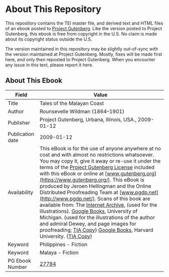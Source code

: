 # About This Repository

This repository contains the TEI master file, and derived text and HTML files of an ebook posted to [Project Gutenberg](https://www.gutenberg.org/). Like the version posted to Project Gutenberg, this ebook is free from copyright in the U.S. No claim is made about its copyright status outside the U.S.

The version maintained in this repository may be slightly out-of-sync with the version maintained at Project Gutenberg. Mostly, fixes will be made first here, and only then reposted to Project Gutenberg. When you encounter any issue in this text, please report it here.

## About This Ebook

| Field | Value |
| ----- | ----- |
| Title | Tales of the Malayan Coast |
| Author | Rounsevelle Wildman (1864–1901) |
| Publisher | Project Gutenberg, Urbana, Illinois, USA., 2009-01-12 |
| Publication date | 2009-01-12 |
| Availability | This eBook is for the use of anyone anywhere at no cost and with almost no restrictions whatsoever. You may copy it, give it away or re-use it under the terms of the [Project Gutenberg License](https://www.gutenberg.org/license) included with this eBook or online at [www.gutenberg.org](https://www.gutenberg.org/). This eBook is produced by Jeroen Hellingman and the Online Distributed Proofreading Team at [www.pgdp.net](http://www.pgdp.net/). Scans of this book are available from: The [Internet Archive](http://www.archive.org/details/talesofmalayanco00wildrich), (used for the illustrations). [Google Books](http://books.google.com/books?id=tXCl-mwsJ_MC), University of Michigan. (used for the illustrations of the author and admiral Dewey, and page images for proofreading; [TIA Copy](http://www.archive.org/details/talesmalayancoa00wildgoog)) [Google Books](http://books.google.com/books?id=E8u3hPdn4fwC), Harvard University. ([TIA Copy](http://www.archive.org/details/talesmalayancoa01wildgoog)) |
| Keyword | Philippines - Fiction |
| Keyword | Malaya - Fiction |
| PG Ebook Number | [27784](https://www.gutenberg.org/ebooks/27784) |

